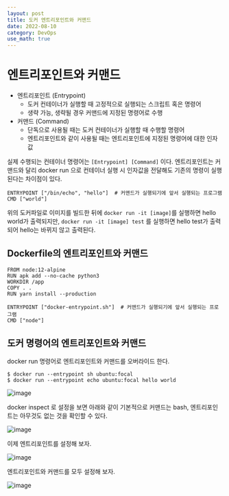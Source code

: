 ```yaml
---
layout: post
title: 도커 엔트리포인트와 커맨드
date: 2022-08-10
category: DevOps
use_math: true
---
```


# 엔트리포인트와 커맨드

- 엔트리포인트 (Entrypoint)
  - 도커 컨테이너가 실행할 때 고정적으로 실행되는 스크립트 혹은 명령어
  - 생략 가능, 생략될 경우 커맨드에 지정된 명령어로 수행
- 커맨드 (Command)
  - 단독으로 사용될 때는 도커 컨테이너가 실행할 때 수행할 명령어
  - 엔트리포인트와 같이 사용될 때는 엔트리포인트에 지정된 명령어에 대한 인자 값

실제 수행되는 컨테이너 명령어는 `[Entrypoint] [Command]` 이다. 엔트리포인트는 커맨드와 달리 docker run 으로 컨테이너 실행 시 인자값을 전달해도 기존의 명령이 실행된다는 차이점이 있다. 


```
ENTRYPOINT ["/bin/echo", "hello"]  # 커맨드가 실행되기에 앞서 실행되는 프로그램 
CMD ["world"]
```

위의 도커파일로 이미지를 빌드한 뒤에 `docker run -it [image]`를 실행하면 hello world가 출력되지만, `docker run -it [image] test` 를 실행하면 hello test가 출력되어 hello는 바뀌지 않고 출력된다. 


## Dockerfile의 엔트리포인트와 커맨드

```
FROM node:12-alpine
RUN apk add --no-cache python3
WORKDIR /app
COPY . .
RUN yarn install --production

ENTRYPOINT ["docker-entrypoint.sh"]  # 커맨드가 실행되기에 앞서 실행되는 프로그램 
CMD ["node"]
```


## 도커 명령어의 엔트리포인트와 커맨드

docker run 명령어로 엔트리포인트와 커맨드를 오버라이드 한다.

```
$ docker run --entrypoint sh ubuntu:focal
$ docker run --entrypoint echo ubuntu:focal hello world
```

![image](https://user-images.githubusercontent.com/61526722/183926902-2c45391f-ea2a-4d4a-baf1-b97bc482bf9e.png)

docker inspect 로 설정을 보면 아래와 같이 기본적으로 커맨드는 bash, 엔트리포인트는 아무것도 없는 것을 확인할 수 있다. 

![image](https://user-images.githubusercontent.com/61526722/183927257-22e2011a-c0e3-4642-82e0-52c2c03cd890.png)

이제 엔트리포인트를 설정해 보자.

![image](https://user-images.githubusercontent.com/61526722/183927602-7a0b793d-de37-43ef-a2f9-16b9b172ef91.png)

엔트리포인트와 커맨드를 모두 설정해 보자.

![image](https://user-images.githubusercontent.com/61526722/183928016-36629d3e-dddd-4e43-b3ca-5f404331f25e.png)




